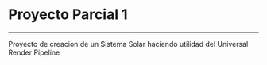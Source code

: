 # Proyecto Parcial 1

___

Proyecto de creacion de un Sistema Solar haciendo utilidad del Universal Render Pipeline
